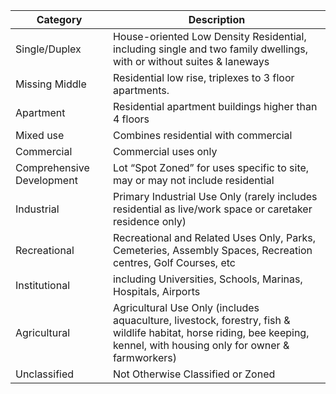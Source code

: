 

|Category   | Description  |
|---|---|
|Single/Duplex   | House-oriented Low Density Residential, including single and two family dwellings, with or without suites & laneways |
|Missing Middle | Residential low rise, triplexes to 3 floor apartments. |
|Apartment | Residential apartment buildings higher than 4 floors |
|Mixed use  | Combines residential with commercial  |
|Commercial   | Commercial uses only	   |
|Comprehensive Development | Lot “Spot Zoned” for uses specific to site, may or may not include residential	 |
|Industrial | Primary Industrial Use Only (rarely includes residential as live/work space or caretaker residence only)	 |
|Recreational |Recreational and Related Uses Only, Parks, Cemeteries, Assembly Spaces, Recreation centres, Golf Courses, etc	 |
|Institutional | including Universities, Schools, Marinas, Hospitals, Airports| 
|Agricultural |Agricultural Use Only (includes aquaculture, livestock, forestry, fish & wildlife habitat, horse riding, bee keeping, kennel, with housing only for owner & farmworkers)	 |
|Unclassified |Not Otherwise Classified or Zoned	 |

